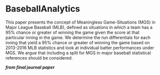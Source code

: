 # BaseballAnalytics

This paper presents the concept of Meaningless Game-Situations (MGS) in Major League Baseball (MLB), defined as situations in which a team has a 95% chance or greater of winning the game given the score at that particular inning in the game. We determine the run differentials for each inning that yield a 95% chance or greater of winning the game based on 2013-2016 MLB statistics and look at individual batter performances under MGS. We argue that including a split for MGS in major baseball statistical references should be considered.

**_from final journal paper_**
